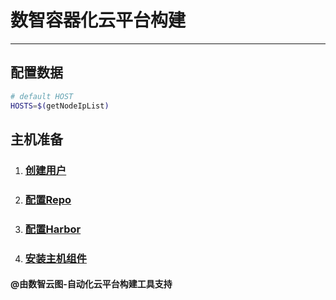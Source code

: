 # 数智容器化云平台构建

---

## 配置数据

```bash
# default HOST 
HOSTS=$(getNodeIpList)
```

## 主机准备

1. ### [创建用户](../mop/deploy/createUser.md)
2. ### [配置Repo](../mop/deploy/configRepo.md)
3. ### [配置Harbor](../mop/deploy/configHarbor.md)
4. ### [安装主机组件](../mop/deploy/installRpms2.0.md)

#### @由数智云图-自动化云平台构建工具支持